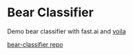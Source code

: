 # Bear Classifier
Demo bear classifier with fast.ai and [voila](https://pypi.org/project/voila/)

[bear-classifier repo](https://github.com/murilogustineli/bear-classifier)
